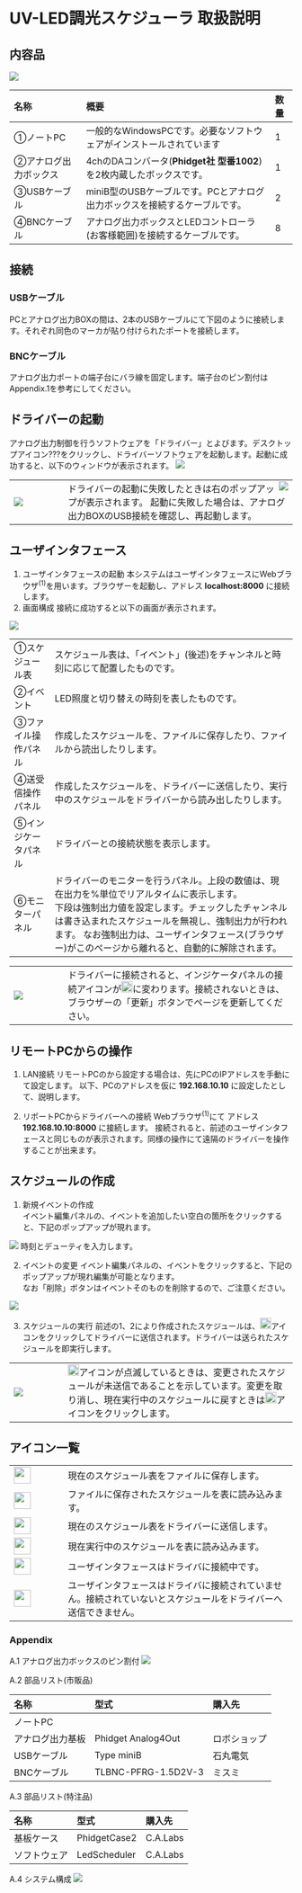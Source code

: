 # UV-LED調光スケジューラ 取扱説明

## 内容品
<img src="img/fig1.png" />

|名称|概要|数量|
|:---|:---|:---|
|①ノートPC|一般的なWindowsPCです。必要なソフトウェアがインストールされています|1|
|②アナログ出力ボックス|4chのDAコンバータ(**Phidget社 型番1002**)を2枚内蔵したボックスです。|1|
|③USBケーブル|miniB型のUSBケーブルです。PCとアナログ出力ボックスを接続するケーブルです。|2|
|④BNCケーブル|アナログ出力ボックスとLEDコントローラ(お客様範囲)を接続するケーブルです。|8|

## 接続

### USBケーブル
PCとアナログ出力BOXの間は、2本のUSBケーブルにて下図のように接続します。それぞれ同色のマーカが貼り付けられたポートを接続します。

### BNCケーブル
アナログ出力ポートの端子台にバラ線を固定します。端子台のピン割付はAppendix.1を参考にしてください。

## ドライバーの起動
  アナログ出力制御を行うソフトウェアを「ドライバー」とよびます。デスクトップアイコン???をクリックし、ドライバーソフトウェアを起動します。起動に成功すると、以下のウィンドウが表示されます。
  <img src="img/fig3a.png" />
<table><tr><td width="80"><img src="img/chuui.png" /><td>
  <img src="img/fig3b.png" style="float:right;"/>
  ドライバーの起動に失敗したときは右のポップアップが表示されます。
  起動に失敗した場合は、アナログ出力BOXのUSB接続を確認し、再起動します。
</table>

## ユーザインタフェース
1. ユーザインタフェースの起動
  本システムはユーザインタフェースにWebブラウザ<sup>(1)</sup>を用います。ブラウザーを起動し、アドレス **localhost:8000** に接続します。
2. 画面構成
  接続に成功すると以下の画面が表示されます。
<img src="img/fig4.png" />
<table>
<tr><td>①スケジュール表<td>スケジュール表は、「イベント」(後述)をチャンネルと時刻に応じて配置したものです。
<tr><td>②イベント<td>LED照度と切り替えの時刻を表したものです。
<tr><td>③ファイル操作パネル<td>作成したスケジュールを、ファイルに保存したり、ファイルから読出したりします。
<tr><td>④送受信操作パネル<td>作成したスケジュールを、ドライバーに送信したり、実行中のスケジュールをドライバーから読み出したりします。
<tr><td>⑤インジケータパネル<td>ドライバーとの接続状態を表示します。
<tr><td>⑥モニターパネル<td>ドライバーのモニターを行うパネル。上段の数値は、現在出力を%単位でリアルタイムに表示します。<br>
下段は強制出力値を設定します。チェックしたチャンネルは書き込まれたスケジュールを無視し、強制出力が行われます。
なお強制出力は、ユーザインタフェース(ブラウザー)がこのページから離れると、自動的に解除されます。
</table>
<table><tr><td width="80"><img src="img/chuui.png" /><td>
 ドライバーに接続されると、インジケータパネルの接続アイコンが<img src="LedScheduler/ui/icons/connect.png" height="20" />に変わります。接続されないときは、ブラウザーの「更新」ボタンでページを更新してください。
</table>

## リモートPCからの操作
1. LAN接続
  リモートPCのから設定する場合は、先にPCのIPアドレスを手動にて設定します。
  以下、PCのアドレスを仮に **192.168.10.10** に設定したとして、説明します。

2. リポートPCからドライバーへの接続
  Webブラウザ<sup>(1)</sup>にて アドレス **192.168.10.10:8000** に接続します。
  接続されると、前述のユーザインタフェースと同じものが表示されます。同様の操作にて遠隔のドライバーを操作することが出来ます。

## スケジュールの作成
1. 新規イベントの作成  
イベント編集パネルの、イベントを追加したい空白の箇所をクリックすると、下記のポップアップが現れます。
<img src="img/fig4b.png" />
時刻とデューティを入力します。

2. イベントの変更
イベント編集パネルの、イベントをクリックすると、下記のポップアップが現れ編集が可能となります。  
なお「削除」ボタンはイベントそのものを削除するので、ご注意ください。
<img src="img/fig4a.png" />

3. スケジュールの実行
前述の1、2により作成されたスケジュールは、<img src="LedScheduler/ui/icons/cwrite.png" height="20" />アイコンをクリックしてドライバーに送信されます。ドライバーは送られたスケジュールを即実行します。
<table><tr><td width="80"><img src="img/chuui.png" /><td>
 <img src="LedScheduler/ui/icons/cwrite.png" height="20" />アイコンが点滅しているときは、変更されたスケジュールが未送信であることを示しています。変更を取り消し、現在実行中のスケジュールに戻すときは<img src="LedScheduler/ui/icons/cread.png" height="20" />アイコンをクリックします。
</table>


## アイコン一覧
<table>
<tr><td width="80"><img src="LedScheduler/ui/icons/fwrite.png" height="30" /><td>現在のスケジュール表をファイルに保存します。
<tr><td><img src="LedScheduler/ui/icons/fread.png" height="30" /><td>ファイルに保存されたスケジュールを表に読み込みます。
<tr><td><img src="LedScheduler/ui/icons/cwrite.png" height="30" /><td>現在のスケジュール表をドライバーに送信します。
<tr><td><img src="LedScheduler/ui/icons/cread.png" height="30" /><td>現在実行中のスケジュールを表に読み込みます。
<tr><td><img src="LedScheduler/ui/icons/connect.png" height="30" /><td>ユーザインタフェースはドライバに接続中です。
<tr><td><img src="LedScheduler/ui/icons/disconnect.png" height="30" /><td>ユーザインタフェースはドライバに接続されていません。接続されていないとスケジュールをドライバーへ送信できません。
</table>

### Appendix
A.1 アナログ出力ボックスのピン割付
<img src="img/fig5.png" />

A.2 部品リスト(市販品)

|名称|型式|購入先|
|:---|:---|:---|
|ノートPC| | 
|アナログ出力基板|Phidget Analog4Out|ロボショップ|
|USBケーブル|Type miniB|石丸電気|
|BNCケーブル|TLBNC-PFRG-1.5D2V-3|ミスミ|

A.3 部品リスト(特注品)

|名称|型式|購入先|
|:---|:---|:---|
|基板ケース|PhidgetCase2|C.A.Labs|
|ソフトウェア|LedScheduler|C.A.Labs|

A.4 システム構成
<img src="img/fig6.png" />

